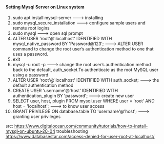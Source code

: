 #### Setting Mysql Server on Linux system
1. sudo apt install mysql-server  ---> installing
2. sudo mysql_secure_installation    ---> configure sample users and remote root logins
3. sudo mysql   ---> open sql prompt
4. ALTER USER 'root'@'localhost' IDENTIFIED WITH mysql_native_password BY 'Password@123'; ---> ALTER USER command to change the root user’s authentication method to one that uses a password.
5. exit
6. mysql -u root -p   ---> change the root user’s authentication method back to the default, auth_socket.To authenticate as the root MySQL user using a password
7. ALTER USER 'root'@'localhost' IDENTIFIED WITH auth_socket;     --->  the default authentication method
8. CREATE USER 'username'@'host' IDENTIFIED WITH authentication_plugin BY 'password'; ---> create new user
9. SELECT user, host, plugin FROM mysql.user WHERE user = 'root' AND host = 'localhost';   ---> to know user access
10. GRANT PRIVILEGE ON database.table TO 'username'@'host';  ---> granting user privileges 

src: https://www.digitalocean.com/community/tutorials/how-to-install-mysql-on-ubuntu-20-04
troubleshooting
https://www.databasestar.com/access-denied-for-user-root-at-localhost/
